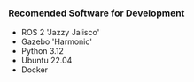 ### Recomended Software for Development

* ROS 2 'Jazzy Jalisco'
* Gazebo 'Harmonic'
* Python 3.12
* Ubuntu 22.04
* Docker  
